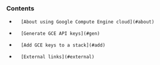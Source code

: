 

### Contents

*		[About using Google Compute Engine cloud](#about)
*		[Generate GCE API keys](#gen)
*		[Add GCE keys to a stack](#add)
*		[External links](#external)

